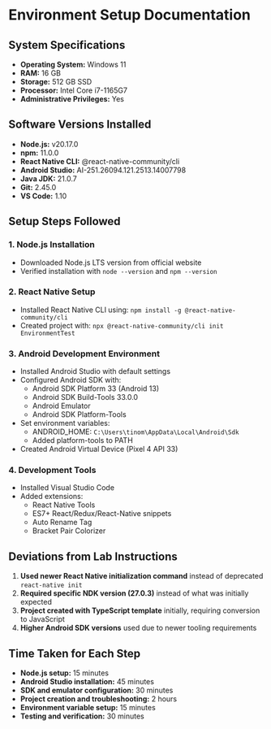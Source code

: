 # Environment Setup Documentation

## System Specifications
- **Operating System:** Windows 11
- **RAM:** 16 GB
- **Storage:** 512 GB SSD
- **Processor:** Intel Core i7-1165G7
- **Administrative Privileges:** Yes

## Software Versions Installed
- **Node.js:** v20.17.0
- **npm:** 11.0.0
- **React Native CLI:** @react-native-community/cli
- **Android Studio:** AI-251.26094.121.2513.14007798
- **Java JDK:** 21.0.7
- **Git:** 2.45.0
- **VS Code:** 1.10


## Setup Steps Followed

### 1. Node.js Installation
- Downloaded Node.js LTS version from official website
- Verified installation with `node --version` and `npm --version`

### 2. React Native Setup
- Installed React Native CLI using: `npm install -g @react-native-community/cli`
- Created project with: `npx @react-native-community/cli init EnvironmentTest`

### 3. Android Development Environment
- Installed Android Studio with default settings
- Configured Android SDK with:
  - Android SDK Platform 33 (Android 13)
  - Android SDK Build-Tools 33.0.0
  - Android Emulator
  - Android SDK Platform-Tools
- Set environment variables:
  - ANDROID_HOME: `C:\Users\tinom\AppData\Local\Android\Sdk`
  - Added platform-tools to PATH
- Created Android Virtual Device (Pixel 4 API 33)

### 4. Development Tools
- Installed Visual Studio Code
- Added extensions:
  - React Native Tools
  - ES7+ React/Redux/React-Native snippets
  - Auto Rename Tag
  - Bracket Pair Colorizer

## Deviations from Lab Instructions

1. **Used newer React Native initialization command** instead of deprecated `react-native init`
2. **Required specific NDK version (27.0.3)** instead of what was initially expected
3. **Project created with TypeScript template** initially, requiring conversion to JavaScript
4. **Higher Android SDK versions** used due to newer tooling requirements

## Time Taken for Each Step

- **Node.js setup:** 15 minutes
- **Android Studio installation:** 45 minutes
- **SDK and emulator configuration:** 30 minutes
- **Project creation and troubleshooting:** 2 hours
- **Environment variable setup:** 15 minutes
- **Testing and verification:** 30 minutes

